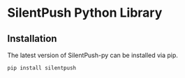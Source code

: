 # SilentPush Python Library

## Installation

The latest version of SilentPush-py can be installed via pip. 

```bash
pip install silentpush
```